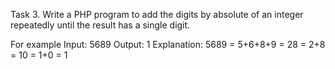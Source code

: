Task 3. Write a PHP program to add the digits by absolute of an integer repeatedly until the result has a single digit.

For example
Input: 5689
Output: 1
Explanation: 5689 = 5+6+8+9 = 28 = 2+8 = 10 = 1+0 = 1